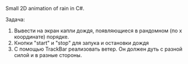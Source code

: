 Small 2D animation of rain in C#.

Задача: 
1. Вывести на экран капли дождя, появляющиеся в рандомном (по х координате) порядке.
2. Кнопки "start" и "stop" для запука и остановки дождя
3. С помощью TrackBar реализовать ветер. Он должен дуть с разной силой и в разные стороны. 